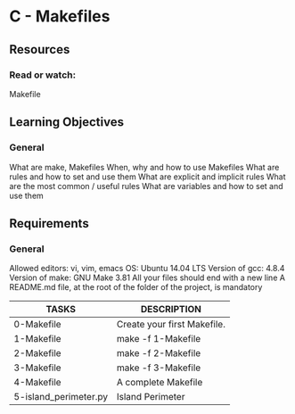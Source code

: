 # C - Makefiles

## Resources

### Read or watch:

Makefile

## Learning Objectives

### General

What are make, Makefiles
When, why and how to use Makefiles
What are rules and how to set and use them
What are explicit and implicit rules
What are the most common / useful rules
What are variables and how to set and use them

## Requirements

### General

Allowed editors: vi, vim, emacs
OS: Ubuntu 14.04 LTS
Version of gcc: 4.8.4
Version of make: GNU Make 3.81
All your files should end with a new line
A README.md file, at the root of the folder of the project, is mandatory

| TASKS | DESCRIPTION |
|---------| --------------|
| 0-Makefile | Create your first Makefile.|
| 1-Makefile | make -f 1-Makefile |
| 2-Makefile | make -f 2-Makefile  |
| 3-Makefile | make -f 3-Makefile |
| 4-Makefile | A complete Makefile |
| 5-island_perimeter.py | Island Perimeter |